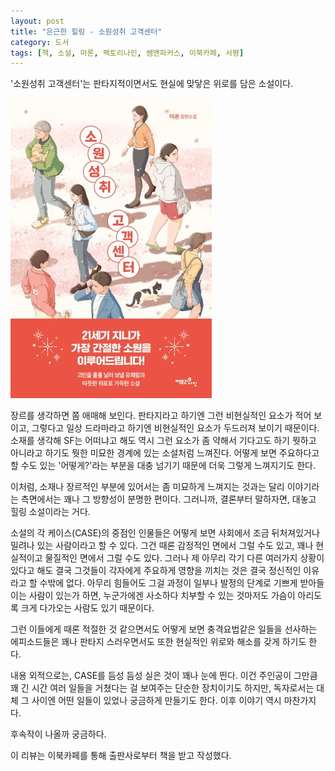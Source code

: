 ```yaml
---
layout: post
title: "은근한 힐링 - 소원성취 고객센터"
category: 도서
tags: [책, 소설, 마론, 팩토리나인, 쌤앤파커스, 이북카페, 서평]
---
```


'소원성취 고객센터'는
판타지적이면서도 현실에 맞닿은 위로를 담은 소설이다.

![표지](/images/book/wish-fulfillment-customer-center-book.jpg)

장르를 생각하면 쫌 애매해 보인다.
판타지라고 하기엔 그런 비현실적인 요소가 적어 보이고,
그렇다고 일상 드라마라고 하기엔 비현실적인 요소가 두드러져 보이기 때문이다.
소재를 생각해 SF는 어떠냐고 해도 역시 그런 요소가 좀 약해서
기다고도 하기 뭣하고 아니라고 하기도 뭣한
미묘한 경계에 있는 소설처럼 느껴진다.
어떻게 보면 주요하다고 할 수도 있는 '어떻게?'라는 부분을
대충 넘기기 때문에 더욱 그렇게 느껴지기도 한다.

이처럼, 소재나 장르적인 부분에 있어서는 좀 미묘하게 느껴지는 것과는 달리
이야기라는 측면에서는 꽤나 그 방향성이 분명한 편이다.
그러니까, 결론부터 말하자면, 대놓고 힐링 소설이라는 거다.

소설의 각 케이스(CASE)의 중점인 인물들은
어떻게 보면 사회에서 조금 뒤처져있거나 밀려나 있는 사람이라고 할 수 있다.
그건 때론 감정적인 면에서 그럴 수도 있고,
꽤나 현실적이고 물질적인 면에서 그럴 수도 있다.
그러나 제 아무리 각기 다른 여러가지 상황이 있다고 해도
결국 그것들이 각자에게 주요하게 영향을 끼치는 것은
결국 정신적인 이유라고 할 수밖에 없다.
아무리 힘들어도 그걸 과정이 일부나 발정의 단계로 기쁘게 받아들이는 사람이 있는가 하면,
누군가에겐 사소하다 치부할 수 있는 것마저도 가슴이 아리도록 크게 다가오는 사람도 있기 때문이다.

그런 이들에게 때론 적절한 것 같으면서도 어떻게 보면 충격요법같은 일들을 선사하는 에피소드들은
꽤나 판타지 스러우면서도 또한 현실적인 위로와 해소를 갖게 하기도 한다.

내용 외적으로는, CASE를 듬성 듬성 실은 것이 꽤나 눈에 띈다.
이건 주인공이 그만큼 꽤 긴 시간 여러 일들을 거쳤다는 걸 보여주는 단순한 장치이기도 하지만,
독자로서는 대체 그 사이엔 어떤 일들이 있었나 궁금하게 만들기도 한다.
이후 이야기 역시 마찬가지다.

후속작이 나올까 궁금하다.



<div class="im im-info">
이 리뷰는 이북카페를 통해 출판사로부터 책을 받고 작성했다.
</div>

